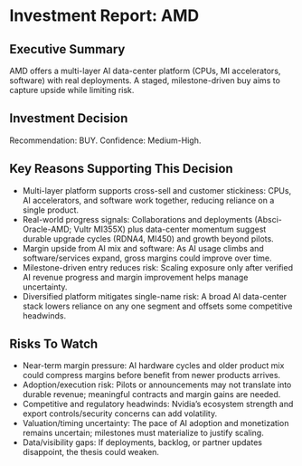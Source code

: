 # Investment Report: AMD
## Executive Summary
AMD offers a multi-layer AI data-center platform (CPUs, MI accelerators, software) with real deployments. A staged, milestone-driven buy aims to capture upside while limiting risk.

## Investment Decision
Recommendation: BUY. Confidence: Medium-High.

## Key Reasons Supporting This Decision
- Multi-layer platform supports cross-sell and customer stickiness: CPUs, AI accelerators, and software work together, reducing reliance on a single product.
- Real-world progress signals: Collaborations and deployments (Absci-Oracle-AMD; Vultr MI355X) plus data-center momentum suggest durable upgrade cycles (RDNA4, MI450) and growth beyond pilots.
- Margin upside from AI mix and software: As AI usage climbs and software/services expand, gross margins could improve over time.
- Milestone-driven entry reduces risk: Scaling exposure only after verified AI revenue progress and margin improvement helps manage uncertainty.
- Diversified platform mitigates single-name risk: A broad AI data-center stack lowers reliance on any one segment and offsets some competitive headwinds.

## Risks To Watch
- Near-term margin pressure: AI hardware cycles and older product mix could compress margins before benefit from newer products arrives.
- Adoption/execution risk: Pilots or announcements may not translate into durable revenue; meaningful contracts and margin gains are needed.
- Competitive and regulatory headwinds: Nvidia’s ecosystem strength and export controls/security concerns can add volatility.
- Valuation/timing uncertainty: The pace of AI adoption and monetization remains uncertain; milestones must materialize to justify scaling.
- Data/visibility gaps: If deployments, backlog, or partner updates disappoint, the thesis could weaken.